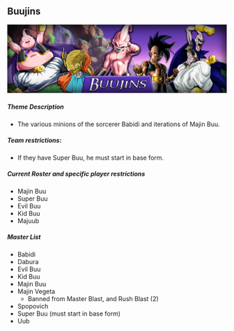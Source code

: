 ## Buujins

![](../images/buujins.jpg)

##### Theme Description
- The various minions of the sorcerer Babidi and iterations of Majin Buu.

##### Team restrictions:
  - If they have Super Buu, he must start in base form.

##### Current Roster and specific player restrictions

- Majin Buu
- Super Buu
- Evil Buu
- Kid Buu
- Majuub
  
##### Master List
- Babidi
- Dabura
- Evil Buu
- Kid Buu
- Majin Buu
- Majin Vegeta
  - Banned from Master Blast, and Rush Blast (2)
- Spopovich
- Super Buu (must start in base form)
- Uub

